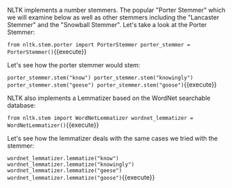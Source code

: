 
NLTK implements a number stemmers. The popular "Porter Stemmer" which we will examine below as well as other stemmers including the "Lancaster Stemmer" and the "Snowball Stemmer". Let's take a look at the Porter Stemmer:

`from nltk.stem.porter import PorterStemmer
porter_stemmer = PorterStemmer()`{{execute}}

Let's see how the porter stemmer would stem:

`porter_stemmer.stem("know")
porter_stemmer.stem("knowingly")
porter_stemmer.stem("geese")
porter_stemmer.stem("goose")`{{execute}}

NLTK also implements a Lemmatizer based on the WordNet searchable database:

`from nltk.stem import WordNetLemmatizer
wordnet_lemmatizer = WordNetLemmatizer()`{{execute}}

Let's see how the lemmatizer deals with the same cases we tried with the stemmer:

`wordnet_lemmatizer.lemmatize("know")
wordnet_lemmatizer.lemmatize("knowingly")
wordnet_lemmatizer.lemmatize("geese")
wordnet_lemmatizer.lemmatize("goose")`{{execute}}
